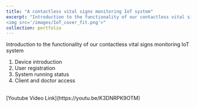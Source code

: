```yaml
---
title: "A contactless vital signs monitoring IoT system"
excerpt: "Introduction to the functionality of our contactless vital signs monitoring IoT system.<br/>
<img src='/images/IoT_cover_fit.png'>"
collection: portfolio
---
```

Introduction to the functionality of our contactless vital signs monitoring IoT system
1. Device introduction
2. User registration
3. System running status
4. Client and doctor access
<br/>
[Youtube Video Link](https://youtu.be/K3DNRPK9OTM) 
